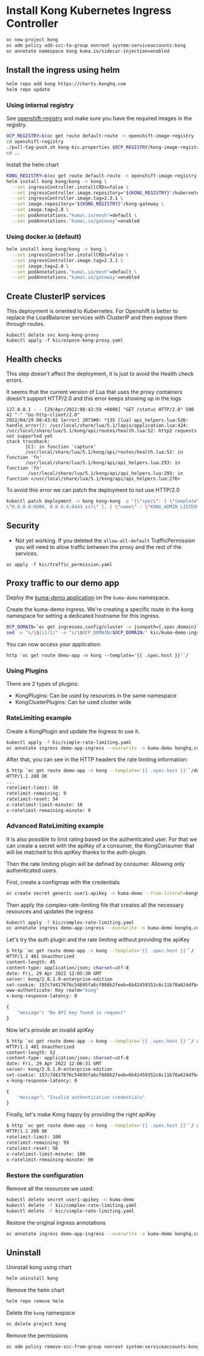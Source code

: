 # Install Kong Kubernetes Ingress Controller

```bash
oc new-project kong
oc adm policy add-scc-to-group nonroot system:serviceaccounts:kong
oc annotate namespace kong kuma.io/sidecar-injection=enabled
```

## Install the ingress using helm

```bash
helm repo add kong https://charts.konghq.com
helm repo update
```

### Using internal registry

See [openshift-registry](./openshift-registry/README.md) and make sure you have the required images in the registry.

```bash
OCP_REGISTRY=$(oc get route default-route -n openshift-image-registry --template='{{ .spec.host }}')
cd openshift-registry
./pull-tag-push.sh kong-kic.properties $OCP_REGISTRY/kong-image-registry
cd ..
```

Install the helm chart

```bash
KONG_REGISTRY=$(oc get route default-route -n openshift-image-registry --template='{{ .spec.host }}')/kong-image-registry
helm install kong kong/kong -n kong \
  --set ingressController.installCRDs=false \
  --set ingressController.image.repository="${KONG_REGISTRY}"/kubernetes-ingress-controller \
  --set ingressController.image.tag=2.3.1 \
  --set image.repository="${KONG_REGISTRY}"/kong-gateway \
  --set image.tag=2.8 \
  --set podAnnotations."kuma\.io/mesh"=default \
  --set podAnnotations."kuma\.io/gateway"=enabled
```

### Using docker.io (default)

```bash
helm install kong kong/kong -n kong \
  --set ingressController.installCRDs=false \
  --set ingressController.image.tag=2.3.1 \
  --set image.tag=2.8 \
  --set podAnnotations."kuma\.io/mesh"=default \
  --set podAnnotations."kuma\.io/gateway"=enabled
```

## Create ClusterIP services

This deployment is oriented to Kubernetes. For Openshift is better to replace the LoadBalancer services
with ClusterIP and then expose them through routes.

```
kubectl delete svc kong-kong-proxy
kubectl apply -f kic/expose-kong-proxy.yaml
```

## Health checks

This step doesn't affect the deployment, it is just to avoid the Health check errors.

It seems that the current version of Lua that uses the proxy containers doesn't support HTTP/2.0 and this error keeps
showing up in the logs

```
127.0.0.1 - - [29/Apr/2022:08:42:59 +0000] "GET /status HTTP/2.0" 500 42 "-" "Go-http-client/2.0"
2022/04/29 08:43:02 [error] 2073#0: *135 [lua] api_helpers.lua:526: handle_error(): /usr/local/share/lua/5.1/lapis/application.lua:424: /usr/local/share/lua/5.1/kong/api/routes/health.lua:52: http2 requests not supported yet
stack traceback:
       [C]: in function 'capture'
       /usr/local/share/lua/5.1/kong/api/routes/health.lua:52: in function 'fn'
       /usr/local/share/lua/5.1/kong/api/api_helpers.lua:293: in function 'fn'
        /usr/local/share/lua/5.1/kong/api/api_helpers.lua:293: in function </usr/local/share/lua/5.1/kong/api/api_helpers.lua:276>
```

To avoid this error we can patch the deployment to not use HTTP/2.0

```bash
kubectl patch deployment -n kong kong-kong -p "{\"spec\": { \"template\" : { \"spec\" : {\"containers\":[{\"name\":\"proxy\",\"env\": [{ \"name\" : \"KONG_PROXY_LISTEN\", \"value\":                                   
\"0.0.0.0:8000, 0.0.0.0:8443 ssl\" }, { \"name\" : \"KONG_ADMIN_LISTEN\", \"value\": \"127.0.0.1:8444 ssl\" }]}]}}}}"
```

## Security

* Not yet working. If you deleted the `allow-all-default` TrafficPermission you will need to allow traffic
between the proxy and the rest of the services.

```
oc apply -f kic/traffic_permission.yaml
```

## Proxy traffic to our demo app

Deploy the [kuma-demo application](./kong-mesh.md#kuma-demo-application) on the `kuma-demo` namespace.

Create the kuma-demo ingress. We're creating a specific route in the kong namespace for setting
a dedicated hostname for this ingress.

```bash
OCP_DOMAIN=`oc get ingresses.config/cluster -o jsonpath={.spec.domain}`
sed -e "s/\${i}/1/" -e "s/\$OCP_DOMAIN/$OCP_DOMAIN/" kic/kuma-demo-ingress.yaml | kubectl apply -f -
```

You can now access your application:

```
http `oc get route demo-app -n kong --template='{{ .spec.host }}'`/
```

### Using Plugins

There are 2 types of plugins:

* KongPlugins: Can be used by resources in the same namespace
* KongClusterPlugins: Can be used cluster wide

### RateLimiting example

Create a KongPlugin and update the Ingress to use it.

```bash
kubectl apply -f kic/simple-rate-limiting.yaml
oc annotate ingress demo-app-ingress --overwrite -n kuma-demo konghq.com/plugins=rate-free-tier
```

After that, you can see in the HTTP headers the rate limiting information:

```bash
$ http `oc get route demo-app -n kong --template='{{ .spec.host }}'`/demo-app
HTTP/1.1 200 OK
...
ratelimit-limit: 10
ratelimit-remaining: 9
ratelimit-reset: 54
x-ratelimit-limit-minute: 10
x-ratelimit-remaining-minute: 9
```

### Advanced RateLimiting example

It is also possible to limit rating based on the authenticated user. For that we can create a secret with the apiKey
of a consumer, the KongConsumer that will be matched to this apiKey thanks to the auth-plugin.

Then the rate limiting plugin will be defined by consumer. Allowing only authenticated users.

First, create a configmap with the credentials

```bash
oc create secret generic user1-apikey -n kuma-demo --from-literal=kongCredType=key-auth --from-literal=key=demo
```

Then apply the complex-rate-limiting file that creates all the necessary resources and updates the ingress

```bash
kubectl apply -f kic/complex-rate-limiting.yaml
oc annotate ingress demo-app-ingress --overwrite -n kuma-demo konghq.com/plugins=user1-auth,rate-paid-tier
```

Let's try the auth plugin and the rate limiting without providing the apiKey

```bash
$ http `oc get route demo-app -n kong --template='{{ .spec.host }}'`/             
HTTP/1.1 401 Unauthorized
content-length: 45
content-type: application/json; charset=utf-8
date: Fri, 29 Apr 2022 12:05:30 GMT
server: kong/2.8.1.0-enterprise-edition
set-cookie: 157c7d417676c54695fa6cf886b2feeb=6b42459352c6c11b78a624dfb4af1f0b; path=/; HttpOnly
www-authenticate: Key realm="kong"
x-kong-response-latency: 0

{
    "message": "No API key found in request"
}
```

Now let's provide an invalid apiKey

```bash
$ http `oc get route demo-app -n kong --template='{{ .spec.host }}'`/ apiKey:invalid         
HTTP/1.1 401 Unauthorized
content-length: 52
content-type: application/json; charset=utf-8
date: Fri, 29 Apr 2022 12:06:31 GMT
server: kong/2.8.1.0-enterprise-edition
set-cookie: 157c7d417676c54695fa6cf886b2feeb=6b42459352c6c11b78a624dfb4af1f0b; path=/; HttpOnly
x-kong-response-latency: 0

{
    "message": "Invalid authentication credentials"
}
```

Finally, let's make Kong happy by providing the right apiKey

```bash
$ http `oc get route demo-app -n kong --template='{{ .spec.host }}'`/ apiKey:demo   
HTTP/1.1 200 OK
ratelimit-limit: 100
ratelimit-remaining: 99
ratelimit-reset: 56
x-ratelimit-limit-minute: 100
x-ratelimit-remaining-minute: 99
```

### Restore the configuration

Remove all the resources we used:

```bash
kubectl delete secret user1-apikey -n kuma-demo
kubectl delete -f kic/complex-rate-limiting.yaml
kubectl delete -f kic/simple-rate-limiting.yaml
```

Restore the original ingress annotations

```bash
oc annotate ingress demo-app-ingress --overwrite -n kuma-demo konghq.com/plugins-
```

## Uninstall

Uninstall kong using chart

```bash
helm uninstall kong
```

Remove the helm chart

```bash
helm repo remove helm
```

Delete the `kong` namespace

```bash
oc delete project kong
```

Remove the permissions

```bash
oc adm policy remove-scc-from-group nonroot system:serviceaccounts:kong
```

